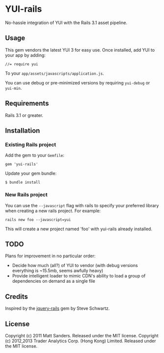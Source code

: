 # YUI-rails

No-hassle integration of YUI with the Rails 3.1 asset pipeline.

## Usage

This gem vendors the latest YUI 3 for easy use. Once installed, add YUI to your app by adding: 

    //= require yui
    
To your `app/assets/javascripts/application.js`. 

You can use debug or pre-minimized versions by requiring `yui-debug` or `yui-min`.


## Requirements

Rails 3.1 or greater.

## Installation 

### Existing Rails project

Add the gem to your `Gemfile`:

    gem 'yui-rails'
    
Update your gem bundle:

    $ bundle install

### New Rails project

You can use the `--javascript` flag with rails to specify your preferred library when creating a new rails project. For example:

    rails new foo --javascript=yui
    
This will create a new project named 'foo' with yui-rails already installed.

## TODO

Plans for improvement in no particular order:

  * Decide how much (all?) of YUI to vendor (with debug versions everything is ~15.5mb, seems awfully heavy)
  * Provide intelligent loader to mimic CDN's ability to load a group of dependencies on demand as a single file

## Credits

Inspired by the [jquery-rails](https://github.com/rails/jquery-rails) gem by Steve Schwartz.

## License

Copyright (c) 2011 Matt Sanders. Released under the MIT license.
Copyright (c) 2012,2013 Trader Analytics Corp. (Hong Kong) Limited. Released under the MIT license.
